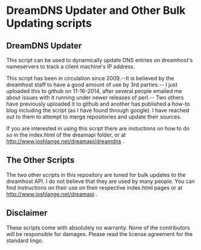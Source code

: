 DreamDNS Updater and Other Bulk Updating scripts
=============================

## DreamDNS Updater ##
This script can be used to dynamically update DNS entries on dreamhost's nameservers to track a client machine's IP address.

This script has been in circulation since 2009.--It is believed by the dreamhost staff to have a good amount of use by 3rd parties.-- I just uploaded this to github on 11-16-2014, after several people emailed me about issues with it running under newer releases of perl.-- Two others have previously uploaded it to github and another has published a how-to blog including the script (as I have found through google). I have reached out to them to attempt to merge repositories and update their sources.

If you are interested in using this script there are instuctions on how to do so in the index.html of the dreamapi folder, or at http://www.joshlange.net/dreamapi/dreamdns .

## The Other Scripts ##
The two other scripts in this repository are tuned for bulk updates to the dreamhost API. I do not believe that they are used by many people. You can find instructions on their use on their respective index.html pages or at http://www.joshlange.net/dreamapi .

## Disclaimer ##

These scripts come with absolutely no warranty. None of the contributors will be responsible for damages. Please read the license agreement for the standard lingo.

